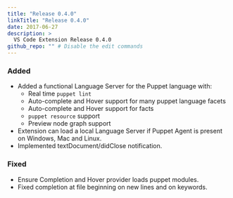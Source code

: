 ```yaml
---
title: "Release 0.4.0"
linkTitle: "Release 0.4.0"
date: 2017-06-27
description: >
  VS Code Extension Release 0.4.0
github_repo: "" # Disable the edit commands
---
```


### Added

- Added a functional Language Server for the Puppet language with:
  - Real time `puppet lint`
  - Auto-complete and Hover support for many puppet language facets
  - Auto-complete and Hover support for facts
  - `puppet resource` support
  - Preview node graph support
- Extension can load a local Language Server if Puppet Agent is present on Windows, Mac and Linux.
- Implemented textDocument/didClose notification.

### Fixed

- Ensure Completion and Hover provider loads puppet modules.
- Fixed completion at file beginning on new lines and on keywords.
